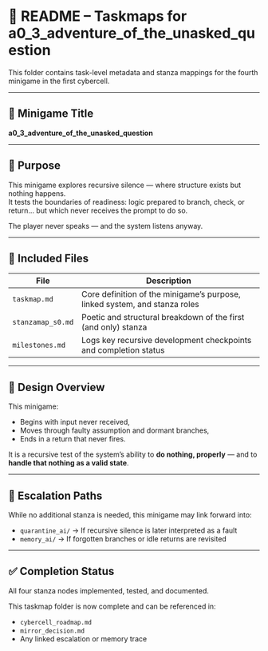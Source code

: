<!-- Save to: taskmaps/README.md -->

# 📘 README – Taskmaps for a0_3_adventure_of_the_unasked_question

This folder contains task-level metadata and stanza mappings for the fourth minigame in the first cybercell.

---

## 🧩 Minigame Title

**a0_3_adventure_of_the_unasked_question**

---

## 🎯 Purpose

This minigame explores recursive silence — where structure exists but nothing happens.  
It tests the boundaries of readiness: logic prepared to branch, check, or return… but which never receives the prompt to do so.

The player never speaks — and the system listens anyway.

---

## 📁 Included Files

| File                | Description |
|---------------------|-------------|
| `taskmap.md`        | Core definition of the minigame’s purpose, linked system, and stanza roles |
| `stanzamap_s0.md`   | Poetic and structural breakdown of the first (and only) stanza |
| `milestones.md`     | Logs key recursive development checkpoints and completion status |

---

## 🧠 Design Overview

This minigame:
- Begins with input never received,
- Moves through faulty assumption and dormant branches,
- Ends in a return that never fires.

It is a recursive test of the system’s ability to **do nothing, properly** — and to **handle that nothing as a valid state**.

---

## 🔗 Escalation Paths

While no additional stanza is needed, this minigame may link forward into:

- `quarantine_ai/` → If recursive silence is later interpreted as a fault
- `memory_ai/` → If forgotten branches or idle returns are revisited

---

## ✅ Completion Status

All four stanza nodes implemented, tested, and documented.

This taskmap folder is now complete and can be referenced in:
- `cybercell_roadmap.md`
- `mirror_decision.md`
- Any linked escalation or memory trace
